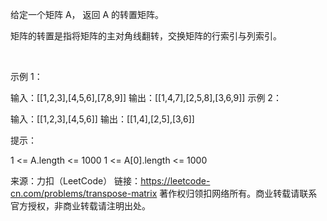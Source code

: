 给定一个矩阵 A， 返回 A 的转置矩阵。

矩阵的转置是指将矩阵的主对角线翻转，交换矩阵的行索引与列索引。

 

示例 1：

输入：[[1,2,3],[4,5,6],[7,8,9]]
输出：[[1,4,7],[2,5,8],[3,6,9]]
示例 2：

输入：[[1,2,3],[4,5,6]]
输出：[[1,4],[2,5],[3,6]]
 

提示：

1 <= A.length <= 1000
1 <= A[0].length <= 1000

来源：力扣（LeetCode）
链接：https://leetcode-cn.com/problems/transpose-matrix
著作权归领扣网络所有。商业转载请联系官方授权，非商业转载请注明出处。